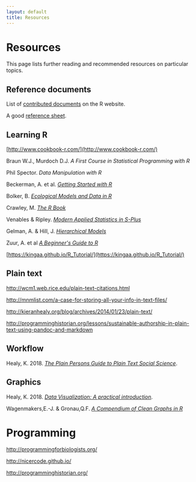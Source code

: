 ```yaml
---
layout: default
title: Resources
---
```


# Resources

This page lists further reading and recommended resources on particular topics.

## Reference documents

List of [contributed documents](https://cran.r-project.org/other-docs.html) on the R website.

A good [reference sheet](https://cran.r-project.org/doc/contrib/Short-refcard.pdf).


## Learning R

[http://www.cookbook-r.com/](http://www.cookbook-r.com/)

Braun W.J., Murdoch D.J. *A First Course in Statistical Programming with R*

Phil Spector. *Data Manipulation with R*

Beckerman, A. et al. *[Getting Started with R](http://www.r4all.org/)*  

Bolker, B. *[Ecological Models and Data in R](http://people.biology.ufl.edu/bolker/emdbook/)*  

Crawley, M. *[The R Book](http://www.bio.ic.ac.uk/research/mjcraw/therbook/index.htm)*  

Venables & Ripley. *[Modern Applied Statistics in S-Plus](http://www.stats.ox.ac.uk/pub/MASS3/)*  

Gelman, A. & Hill, J. *[Hierarchical Models](http://www.stat.columbia.edu/%7Egelman/arm/)*

Zuur, A. et al *[A Beginner's Guide to R](http://www.highstat.com/book3.htm)*

[https://kingaa.github.io/R_Tutorial/](https://kingaa.github.io/R_Tutorial/)



## Plain text

http://wcm1.web.rice.edu/plain-text-citations.html

http://mnmlist.com/a-case-for-storing-all-your-info-in-text-files/

http://kieranhealy.org/blog/archives/2014/01/23/plain-text/

http://programminghistorian.org/lessons/sustainable-authorship-in-plain-text-using-pandoc-and-markdown



## Workflow 

Healy, K. 2018. *[The Plain Persons Guide to Plain Text Social Science](https://kieranhealy.org/files/papers/plain-person-text.pdf)*.




## Graphics

Healy, K. 2018. *[Data Visualization: A practical introduction](http://socviz.co/)*.

Wagenmakers,E.-J. & Gronau,Q.F. *[A Compendium of Clean Graphs in R](http://shinyapps.org/apps/RGraphCompendium/index.php)*


# Programming

http://programmingforbiologists.org/

http://nicercode.github.io/

http://programminghistorian.org/




